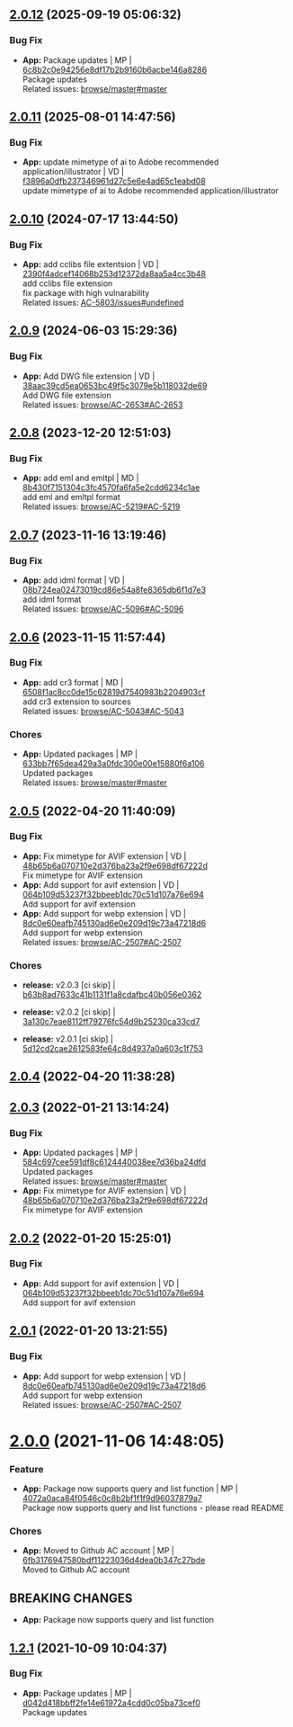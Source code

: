 
## [2.0.12](https://github.com/admiralcloud/ac-file-extensions/compare/v2.0.11..v2.0.12) (2025-09-19 05:06:32)


### Bug Fix

* **App:** Package updates | MP | [6c8b2c0e94256e8df17b2b9160b6acbe146a8286](https://github.com/admiralcloud/ac-file-extensions/commit/6c8b2c0e94256e8df17b2b9160b6acbe146a8286)    
Package updates  
Related issues: [browse/master#master](https://admiralcloud.atlassian.net/browse/master)

## [2.0.11](https://github.com/admiralcloud/ac-file-extensions/compare/v2.0.10..v2.0.11) (2025-08-01 14:47:56)


### Bug Fix

* **App:** update mimetype of ai to Adobe recommended application/illustrator | VD | [f3896a0dfb237346961d27c5e6e4ad65c1eabd08](https://github.com/admiralcloud/ac-file-extensions/commit/f3896a0dfb237346961d27c5e6e4ad65c1eabd08)    
update mimetype of ai to Adobe recommended application/illustrator


<a name="2.0.10"></a>

## [2.0.10](https://github.com/admiralcloud/ac-file-extensions/compare/v2.0.9..v2.0.10) (2024-07-17 13:44:50)


### Bug Fix

* **App:** add cclibs file extentsion | VD | [2390f4adcef14068b253d12372da8aa5a4cc3b48](https://github.com/admiralcloud/ac-file-extensions/commit/2390f4adcef14068b253d12372da8aa5a4cc3b48)    
add cclibs file extension  
fix package with high vulnarability  
Related issues: [AC-5803/issues#undefined](https://github.com/AC-5803/issues/undefined)
<a name="2.0.9"></a>

## [2.0.9](https://github.com/admiralcloud/ac-file-extensions/compare/v2.0.8..v2.0.9) (2024-06-03 15:29:36)


### Bug Fix

* **App:** Add DWG file extension | VD | [38aac39cd5ea0653bc49f5c3079e5b118032de69](https://github.com/admiralcloud/ac-file-extensions/commit/38aac39cd5ea0653bc49f5c3079e5b118032de69)    
Add DWG file extension  
Related issues: [browse/AC-2653#AC-2653](https://admiralcloud.atlassian.net/browse/AC-2653)
<a name="2.0.8"></a>

## [2.0.8](https://github.com/admiralcloud/ac-file-extensions/compare/v2.0.7..v2.0.8) (2023-12-20 12:51:03)


### Bug Fix

* **App:** add eml and emltpl | MD | [8b430f7151304c3fc4570fa6fa5e2cdd6234c1ae](https://github.com/admiralcloud/ac-file-extensions/commit/8b430f7151304c3fc4570fa6fa5e2cdd6234c1ae)    
add eml and emltpl format  
Related issues: [browse/AC-5219#AC-5219](https://admiralcloud.atlassian.net/browse/AC-5219)
<a name="2.0.7"></a>

## [2.0.7](https://github.com/admiralcloud/ac-file-extensions/compare/v2.0.6..v2.0.7) (2023-11-16 13:19:46)


### Bug Fix

* **App:** add idml format | VD | [08b724ea02473019cd86e54a8fe8365db6f1d7e3](https://github.com/admiralcloud/ac-file-extensions/commit/08b724ea02473019cd86e54a8fe8365db6f1d7e3)    
add idml format  
Related issues: [browse/AC-5096#AC-5096](https://admiralcloud.atlassian.net/browse/AC-5096)
<a name="2.0.6"></a>

## [2.0.6](https://github.com/admiralcloud/ac-file-extensions/compare/v2.0.5..v2.0.6) (2023-11-15 11:57:44)


### Bug Fix

* **App:** add cr3 format | MD | [6508f1ac8cc0de15c62819d7540983b2204903cf](https://github.com/admiralcloud/ac-file-extensions/commit/6508f1ac8cc0de15c62819d7540983b2204903cf)    
add cr3 extension to sources  
Related issues: [browse/AC-5043#AC-5043](https://admiralcloud.atlassian.net/browse/AC-5043)
### Chores

* **App:** Updated packages | MP | [633bb7f65dea429a3a0fdc300e00e15880f6a106](https://github.com/admiralcloud/ac-file-extensions/commit/633bb7f65dea429a3a0fdc300e00e15880f6a106)    
Updated packages  
Related issues: [browse/master#master](https://admiralcloud.atlassian.net/browse/master)
<a name="2.0.5"></a>

## [2.0.5](https://github.com/admiralcloud/ac-file-extensions/compare/v2.0.4..v2.0.5) (2022-04-20 11:40:09)


### Bug Fix

* **App:** Fix mimetype for AVIF extension | VD | [48b65b6a070710e2d376ba23a2f9e698df67222d](https://github.com/admiralcloud/ac-file-extensions/commit/48b65b6a070710e2d376ba23a2f9e698df67222d)    
Fix mimetype for AVIF extension
* **App:** Add support for avif extension | VD | [064b109d53237f32bbeeb1dc70c51d107a76e694](https://github.com/admiralcloud/ac-file-extensions/commit/064b109d53237f32bbeeb1dc70c51d107a76e694)    
Add support for avif extension
* **App:** Add support for webp extension | VD | [8dc0e60eafb745130ad6e0e209d19c73a47218d6](https://github.com/admiralcloud/ac-file-extensions/commit/8dc0e60eafb745130ad6e0e209d19c73a47218d6)    
Add support for webp extension  
Related issues: [browse/AC-2507#AC-2507](https://admiralcloud.atlassian.net/browse/AC-2507)
### Chores

* **release:** v2.0.3 [ci skip] | [b63b8ad7633c41b1131f1a8cdafbc40b056e0362](https://github.com/admiralcloud/ac-file-extensions/commit/b63b8ad7633c41b1131f1a8cdafbc40b056e0362)    

* **release:** v2.0.2 [ci skip] | [3a130c7eae8112ff79276fc54d9b25230ca33cd7](https://github.com/admiralcloud/ac-file-extensions/commit/3a130c7eae8112ff79276fc54d9b25230ca33cd7)    

* **release:** v2.0.1 [ci skip] | [5d12cd2cae2612583fe64c8d4937a0a603c1f753](https://github.com/admiralcloud/ac-file-extensions/commit/5d12cd2cae2612583fe64c8d4937a0a603c1f753)    

<a name="2.0.4"></a>

## [2.0.4](https://github.com/admiralcloud/ac-file-extensions/compare/v2.0.3..v2.0.4) (2022-04-20 11:38:28)
<a name="2.0.3"></a>

## [2.0.3](https://github.com/admiralcloud/ac-file-extensions/compare/v2.0.2..v2.0.3) (2022-01-21 13:14:24)


### Bug Fix

* **App:** Updated packages | MP | [584c697cee591df8c6124440038ee7d36ba24dfd](https://github.com/admiralcloud/ac-file-extensions/commit/584c697cee591df8c6124440038ee7d36ba24dfd)    
Updated packages  
Related issues: [browse/master#master](https://admiralcloud.atlassian.net/browse/master)
* **App:** Fix mimetype for AVIF extension | VD | [48b65b6a070710e2d376ba23a2f9e698df67222d](https://github.com/admiralcloud/ac-file-extensions/commit/48b65b6a070710e2d376ba23a2f9e698df67222d)    
Fix mimetype for AVIF extension
<a name="2.0.2"></a>

## [2.0.2](https://github.com/admiralcloud/ac-file-extensions/compare/v2.0.1..v2.0.2) (2022-01-20 15:25:01)


### Bug Fix

* **App:** Add support for avif extension | VD | [064b109d53237f32bbeeb1dc70c51d107a76e694](https://github.com/admiralcloud/ac-file-extensions/commit/064b109d53237f32bbeeb1dc70c51d107a76e694)    
Add support for avif extension
<a name="2.0.1"></a>

## [2.0.1](https://github.com/admiralcloud/ac-file-extensions/compare/v2.0.0..v2.0.1) (2022-01-20 13:21:55)


### Bug Fix

* **App:** Add support for webp extension | VD | [8dc0e60eafb745130ad6e0e209d19c73a47218d6](https://github.com/admiralcloud/ac-file-extensions/commit/8dc0e60eafb745130ad6e0e209d19c73a47218d6)    
Add support for webp extension  
Related issues: [browse/AC-2507#AC-2507](https://admiralcloud.atlassian.net/browse/AC-2507)
<a name="2.0.0"></a>
 
# [2.0.0](https://github.com/admiralcloud/ac-file-extensions/compare/v1.2.1..v2.0.0) (2021-11-06 14:48:05)


### Feature

* **App:** Package now supports query and list function | MP | [4072a0aca84f0546c0c8b2bf1f1f9d96037879a7](https://github.com/admiralcloud/ac-file-extensions/commit/4072a0aca84f0546c0c8b2bf1f1f9d96037879a7)    
Package now supports query and list functions - please read README
### Chores

* **App:** Moved to Github AC account | MP | [6fb3176947580bdf11223036d4dea0b347c27bde](https://github.com/admiralcloud/ac-file-extensions/commit/6fb3176947580bdf11223036d4dea0b347c27bde)    
Moved to Github AC account
## BREAKING CHANGES
* **App:** Package now supports query and list function
<a name="1.2.1"></a>

## [1.2.1](https://github.com/mmpro/ac-file-extensions/compare/v1.2.0..v1.2.1) (2021-10-09 10:04:37)


### Bug Fix

* **App:** Package updates | MP | [d042d418bbff2fe14e61972a4cdd0c05ba73cef0](https://github.com/mmpro/ac-file-extensions/commit/d042d418bbff2fe14e61972a4cdd0c05ba73cef0)    
Package updates
